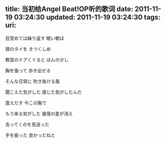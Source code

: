 title: 当初给Angel Beat!OP听的歌词
date: 2011-11-19 03:24:30
updated: 2011-11-19 03:24:30
tags: 
uri: 
---

目覚めては繰り返す 眠い朝は

襟のタイを きつくしめ

教室のドアくぐると ほんの少し

胸を張って 歩き出せる

そんな日常に 吹き抜ける風

聞こえた気がした 感じた気がしたんだ

震えだす 今この胸で

もう来る気がした 幾億の星が消え

去ってくのを見送った

手を振った 良かったねと